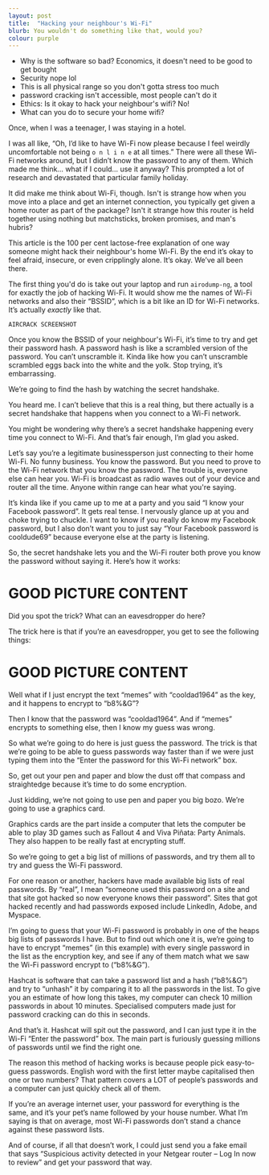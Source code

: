 ```yaml
---
layout: post
title:  "Hacking your neighbour's Wi-Fi"
blurb: You wouldn't do something like that, would you?
colour: purple
---
```



* Why is the software so bad? Economics, it doesn't need to be good to get bought
* Security nope lol
* This is all physical range so you don't gotta stress too much
* password cracking isn't accessible, most people can't do it
* Ethics: Is it okay to hack your neighbour's wifi? No!
* What can you do to secure your home wifi?

Once, when I was a teenager, I was staying in a hotel. 

I was all like, “Oh, I’d like to have Wi-Fi now please because I feel weirdly uncomfortable not being `o n l i n e` at all times.” There were all these Wi-Fi networks around, but I didn’t know the password to any of them. Which made me think… what if I could… use it anyway? This prompted a lot of research and devastated that particular family holiday.

It did make me think about Wi-Fi, though. Isn't is strange how when you move into a place and get an internet connection, you typically get given a home router as part of the package? Isn't it strange how this router is held together using nothing but matchsticks, broken promises, and man's hubris?

This article is the 100 per cent lactose-free explanation of one way someone might hack their neighbour's home Wi-Fi. By the end it’s okay to feel afraid, insecure, or even cripplingly alone. It’s okay. We’ve all been there.

The first thing you'd do is take out your laptop and run `airodump-ng`, a tool for exactly the job of hacking Wi-Fi. It would show me the names of Wi-Fi networks and also their “BSSID”, which is a bit like an ID for Wi-Fi networks. It’s actually *exactly* like that.
```
AIRCRACK SCREENSHOT
```

Once you know the BSSID of your neighbour's Wi-Fi, it’s time to try and get their password hash. A password hash is like a scrambled version of the password. You can’t unscramble it. Kinda like how you can’t unscramble scrambled eggs back into the white and the yolk. Stop trying, it’s embarrassing.

We’re going to find the hash by watching the secret handshake.

You heard me. I can’t believe that this is a real thing, but there actually is a secret handshake that happens when you connect to a Wi-Fi network.

You might be wondering why there’s a secret handshake happening every time you connect to Wi-Fi. And that’s fair enough, I’m glad you asked.

Let’s say you’re a legitimate businessperson just connecting to their home Wi-Fi. No funny business. You know the password. But you need to prove to the Wi-Fi network that you know the password. The trouble is, everyone else can hear you. Wi-Fi is broadcast as radio waves out of your device and router all the time. Anyone within range can hear what you're saying.

It’s kinda like if you came up to me at a party and you said “I know your Facebook password”. It gets real tense. I nervously glance up at you and choke trying to chuckle. I want to know if you really do know my Facebook password, but I also don’t want you to just say “Your Facebook password is cooldude69” because everyone else at the party is listening.

So, the secret handshake lets you and the Wi-Fi router both prove you know the password without saying it. Here’s how it works:

# GOOD PICTURE CONTENT

Did you spot the trick? What can an eavesdropper do here?

The trick here is that if you’re an eavesdropper, you get to see the following things:

# GOOD PICTURE CONTENT

Well what if I just encrypt the text “memes” with “cooldad1964” as the key, and it happens to encrypt to “b8%&G”?

Then I know that the password was “cooldad1964”. And if “memes” encrypts to something else, then I know my guess was wrong.

So what we’re going to do here is just guess the password. The trick is that we’re going to be able to guess passwords way faster than if we were just typing them into the “Enter the password for this Wi-Fi network” box.

So, get out your pen and paper and blow the dust off that compass and straightedge because it’s time to do some encryption.

Just kidding, we’re not going to use pen and paper you big bozo. We’re going to use a graphics card.

Graphics cards are the part inside a computer that lets the computer be able to play 3D games such as Fallout 4 and Viva Piñata: Party Animals. They also happen to be really fast at encrypting stuff.

So we’re going to get a big list of millions of passwords, and try them all to try and guess the Wi-Fi password.

For one reason or another, hackers have made available big lists of real passwords. By “real”, I mean “someone used this password on a site and that site got hacked so now everyone knows their password”. Sites that got hacked recently and had passwords exposed include LinkedIn, Adobe, and Myspace.

I’m going to guess that your Wi-Fi password is probably in one of the heaps big lists of passwords I have. But to find out which one it is, we’re going to have to encrypt “memes” (in this example) with every single password in the list as the encryption key, and see if any of them match what we saw the Wi-Fi password encrypt to (“b8%&G”).

Hashcat is software that can take a password list and a hash (“b8%&G”) and try to “unhash” it by comparing it to all the passwords in the list. To give you an estimate of how long this takes, my computer can check 10 million passwords in about 10 minutes. Specialised computers made just for password cracking can do this in seconds.

And that’s it. Hashcat will spit out the password, and I can just type it in the Wi-Fi “Enter the password” box. The main part is furiously guessing millions of passwords until we find the right one.

The reason this method of hacking works is because people pick easy-to-guess passwords. English word with the first letter maybe capitalised then one or two numbers? That pattern covers a LOT of people’s passwords and a computer can just quickly check all of them.

If you’re an average internet user, your password for everything is the same, and it’s your pet’s name followed by your house number. What I’m saying is that on average, most Wi-Fi passwords don’t stand a chance against these password lists.

And of course, if all that doesn’t work, I could just send you a fake email that says “Suspicious activity detected in your Netgear router – Log In  now to review” and get your password that way.
